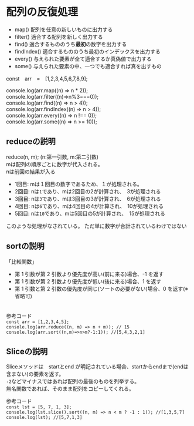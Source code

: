 # 配列の反復処理

- map() 配列を任意の新しいものに出力する
- filter() 適合する配列を新しく出力する
- find() 適合するもののうち**最初**の数字を出力する
- findIndex() 適合するもののうち最初のインデックスを出力する
- every() 与えられた要素が全て適合するか真偽値で出力する
- some()  与えられた要素の中、一つでも適合すれば真を出すもの

const　arr　=　[1,2,3,4,5,6,7,8,9];<br>

console.log(arr.map((n) => n * 2));<br>
console.log(arr.filter((n)=>n%3===0));<br>
console.log(arr.find((n) => n > 4));<br>
console.log(arr.findIndex((n) => n > 4));<br>
console.log(arr.every((n) => n !== 0));<br>
console.log(arr.some((n) => n >= 10));<br>

reduceの説明
---
reduce(n, m);  (n:第一引数, m:第二引数)<br>
mは配列の順序ごとに数字が代入される。<br>
nは前回の結果が入る<br>

- 1回目: mは１回目の数字であるため、１が処理される。
- 2回目: nは`1`であり、mは2回目の2が計算され、　3が処理される
- 3回目: nは`3`であり、mは3回目の3が計算され、　6が処理される
- 4回目: nは`6`であり、mは4回目の4が計算され、　10が処理される
- 5回目: nは`10`であり、mは5回目の5が計算され、　15が処理される

このような処理がなされている。
ただ単に数字が合計されているわけではない

sortの説明
---
「比較関数」
- 第 1 引数が第 2 引数より優先度が高い(前に来る)場合、-1 を返す
- 第 1 引数が第 2 引数より優先度が低い(後に来る)場合、1 を返す
- 第 1 引数と第 2 引数の優先度が同じ(ソートの必要がない)場合、0 を返す(※省略可)<br>
　
 
 参考コード<br>
`const arr = [1,2,3,4,5];`<br>
`console.log(arr.reduce((n, m) => n + m)); // 15`<br>
`console.log(arr.sort((n,m)=>n>m?-1:1)); //[5,4,3,2,1]`<br>

Sliceの説明
---
Sliceメソッドは　startとend が明記されている場合、startからendまで(endは含まない)の要素を返す。<br>
  `-2`などマイナスではあれば配列の最後のものを列挙する。<br>
  無名関数であれば、そのまま配列をコピーしてくれる。<br>
  
参考コード<br>
`const lst = [5, 7, 1, 3];`<br>
`console.log(lst.slice().sort((n, m) => n < m ? -1 : 1)); //[1,3,5,7]`<br>
`console.log(lst); //[5,7,1,3]`<br>




  
  
  
 
